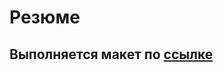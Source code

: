 # Резюме

## Выполняется макет по <a href='https://www.figma.com/file/KC7y2TX2yeN1yLn4JMxXEv/CV-(Community)?node-id=0%3A1&mode=dev'>ссылке</a>

